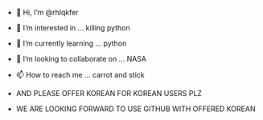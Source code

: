 - 👋 Hi, I’m @rhlqkfer
- 👀 I’m interested in ... killing python
- 🌱 I’m currently learning ... python
- 💞️ I’m looking to collaborate on ... NASA
- 📫 How to reach me ... carrot and stick

- AND PLEASE OFFER KOREAN FOR KOREAN USERS PLZ
- WE ARE LOOKING FORWARD TO USE GITHUB WITH OFFERED KOREAN

<!---
offer-korean/offer-korean is a ✨ special ✨ repository because its `README.md` (this file) appears on your GitHub profile.
You can click the Preview link to take a look at your changes.
--->
